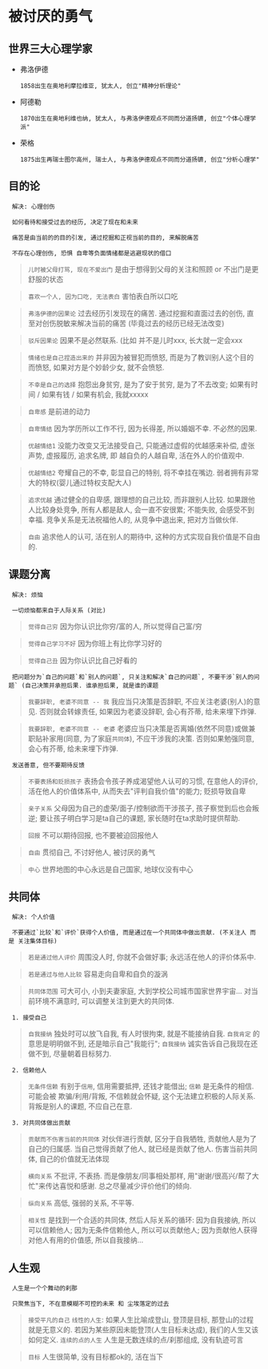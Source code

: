# 被讨厌的勇气

## 世界三大心理学家

- 弗洛伊德

      1858出生在奥地利摩拉维亚, 犹太人, 创立"精神分析理论"

- 阿德勒

      1870出生在奥地利维也纳, 犹太人, 与弗洛伊德观点不同而分道扬镳, 创立"个体心理学派"

- 荣格

      1875出生再瑞士图尔高州, 瑞士人, 与弗洛伊德观点不同而分道扬镳, 创立"分析心理学"

## 目的论

     解决: 心理创伤

     如何看待和接受过去的经历, 决定了现在和未来

     痛苦是由当前的的目的引发, 通过挖掘和正视当前的目的, 来解脱痛苦

     不存在心理创伤, 恐惧 自卑等负面情绪都是逃避现状的借口

> `儿时被父母打骂, 现在不爱出门` 是由于想得到父母的关注和照顾 or 不出门是更舒服的状态

> `喜欢一个人, 因为口吃, 无法表白` 害怕表白所以口吃

> `弗洛伊德的因果论` 过去经历引发现在的痛苦. 通过挖掘和直面过去的创伤, 直至对创伤脱敏来解决当前的痛苦 (毕竟过去的经历已经无法改变)

> `驳斥因果论` 因果不是必然联系. (比如 并不是儿时xxx, 长大就一定会xxx

> `情绪也是自己捏造出来的` 并非因为被冒犯而愤怒, 而是为了教训别人这个目的而愤怒, 如果对方是个妙龄少女, 就不会愤怒.

> `不幸是自己的选择` 抱怨出身贫穷, 是为了安于贫穷, 是为了不去改变; 如果有时间 / 如果有钱 / 如果有机会, 我就xxxxx

> `自卑感` 是前进的动力

> `自卑情结` 因为学历所以工作不行, 因为长得差, 所以婚姻不幸. 不必然的因果.

> `优越情结1` 没能力改变又无法接受自己, 只能通过虚假的优越感来补偿, 虚张声势, 虚报履历, 追求名牌, 即 越自负的人越自卑, 活在外人的价值观中.

> `优越情结2` 夸耀自己的不幸, 彰显自己的特别, 将不幸挂在嘴边. 弱者拥有非常大的特权(婴儿通过特权支配大人)

> `追求优越` 通过健全的自卑感, 跟理想的自己比较, 而非跟别人比较. 如果跟他人比较身处竞争, 所有人都是敌人, 会一直不安很累; 不能失败, 会感受不到幸福. 竞争关系是无法祝福他人的, 从竞争中退出来, 把对方当做伙伴.

> `自由` 追求他人的认可, 活在别人的期待中, 这种的方式实现自我价值是不自由的.

## 课题分离

     解决: 烦恼

     一切烦恼都来自于人际关系 (对比)

> `觉得自己穷` 因为你认识比你穷/富的人, 所以觉得自己富/穷

> `觉得自己学习不好` 因为你班上有比你学习好的

> `觉得自己丑` 因为你认识比自己好看的

     把问题分为`自己的问题`和`别人的问题`, 只关注和解决`自己的问题`, 不要干涉`别人的问题` (自己决策并承担后果. 谁承担后果, 就是谁的课题

> `我要辞职, 老婆不同意 -- 我` 我应当只决策是否辞职, 不应关注老婆(别人)的意见. 否则就会转嫁责任, 如果因为老婆没辞职, 会心有芥蒂, 给未来埋下炸弹.

> `我要辞职, 老婆不同意 -- 老婆` 老婆应当只决策是否离婚(依然不同意)或做兼职贴补家用(同意, 为了家庭`共同体`), 不应干涉我的决策. 否则如果勉强同意, 会心有芥蒂, 给未来埋下炸弹.

     发送善意, 但不要期待反馈

> `不要表扬和贬损孩子` 表扬会令孩子养成渴望他人认可的习惯, 在意他人的评价, 活在他人的价值体系中, 从而失去"评判自我价值"的能力; 贬损导致自卑

> `亲子关系` 父母因为自己的虚荣/面子/控制欲而干涉孩子, 孩子察觉到后也会叛逆; 要让孩子明白学习是ta自己的课题, 家长随时在ta求助时提供帮助.

> `回报` 不可以期待回报, 也不要被迫回报他人

> `自由` 贯彻自己, 不讨好他人, 被讨厌的勇气

> `中心` 世界地图的中心永远是自己国家, 地球仪没有中心

## 共同体

     解决: 个人价值

     不要通过`比较`和`评价`获得个人价值, 而是通过在一个共同体中做出贡献. (不关注人 而是 关注集体目标)

> `若是通过他人评价` 周围没人时, 你就不会做好事; 永远活在他人的评价体系中.

> `若是通过与他人比较` 容易走向自卑和自负的漩涡

> `共同体范围` 可大可小, 小到夫妻家庭, 大到学校公司城市国家世界宇宙... 对当前环境不满意时, 可以调整关注到更大的共同体.

     1. 接受自己

> `自我接纳` 独处时可以放飞自我, 有人时很拘束, 就是不能接纳自我. `自我肯定` 的意思是明明做不到, 还是暗示自己"我能行"; `自我接纳` 诚实告诉自己我现在还做不到, 尽量朝着目标努力.

     2. 信赖他人

> `无条件信赖` 有别于`信用`, 信用需要抵押, 还钱才能借出; `信赖` 是无条件的相信. 可能会被 欺骗/利用/背叛, 不信赖就会怀疑, 这个无法建立积极的人际关系. 背叛是别人的课题, 不应自己在意.

     3. 对共同体做出贡献

> `贡献而不伤害当前的共同体` 对伙伴进行贡献, 区分于自我牺牲, 贡献他人是为了自己的归属感. 当自己觉得贡献了他人, 就已经是贡献了他人. 伤害当前共同体, 自己的价值就无法体现

> `横向关系` 不批评, 不表扬. 而是像朋友/同事相处那样, 用"谢谢/很高兴/帮了大忙"来传达喜悦和感谢. 总之尽量减少评价他们的倾向.

> `纵向关系` 高低, 强弱的关系, 不平等.

> `相关性` 是找到一个合适的共同体, 然后人际关系的循环: 因为自我接纳, 所以可以信赖他人; 因为无条件信赖他人, 所以可以贡献他人; 因为贡献他人获得对他人有用的价值感, 所以自我接纳...

## 人生观

     人生是一个个舞动的刹那

     只聚焦当下, 不在意模糊不可控的未来 和 尘埃落定的过去

> `接受平凡的自己` `线性的人生`: 如果人生比喻成登山, 登顶是目标, 那登山的过程就是无意义的. 若因为某些原因未能登顶(人生目标未达成), 我们的人生又该如何定义. `连续的点的人生` 人生是无数连续的点/刹那组成, 没有轨迹可言

> `目标` 人生很简单, 没有目标都ok的, 活在当下